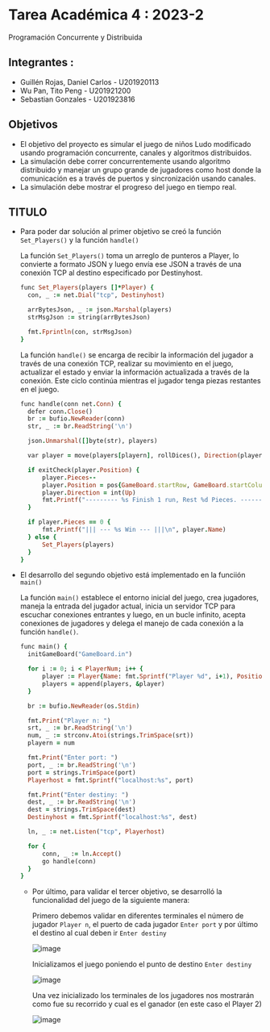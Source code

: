 # Tarea Académica 4 : 2023-2
Programación Concurrente y Distribuida

## Integrantes :
- Guillén Rojas, Daniel Carlos	-	U201920113
- Wu Pan, Tito Peng 	-		U201921200
- Sebastian Gonzales	-		U201923816

## Objetivos
- El objetivo del proyecto es simular el juego de niños Ludo modificado usando programación concurrente, canales y algoritmos distribuidos.
- La simulación debe correr concurrentemente usando algoritmo distribuido y manejar un grupo grande de jugadores como host donde la comunicación es a través de puertos y sincronización usando canales.
- La simulación debe mostrar el progreso del juego en tiempo real. 

## TITULO
- Para poder dar solución al primer objetivo se creó la función ```Set_Players()``` y la función ```handle()```

  La función ```Set_Players()``` toma un arreglo de punteros a Player, lo convierte a formato JSON y luego envía ese JSON a través de una conexión TCP al destino especificado por Destinyhost.
  ```ruby
  func Set_Players(players []*Player) {
	con, _ := net.Dial("tcp", Destinyhost)

	arrBytesJson, _ := json.Marshal(players)
	strMsgJson := string(arrBytesJson)

	fmt.Fprintln(con, strMsgJson)
  }
  ```
  La función ```handle()``` se encarga de recibir la información del jugador a través de una conexión TCP, realizar su movimiento en el juego, actualizar el estado y enviar la información actualizada a través de la conexión. Este ciclo continúa mientras el jugador tenga piezas restantes en el juego.
  ```ruby
  func handle(conn net.Conn) {
	defer conn.Close()
	br := bufio.NewReader(conn)
	str, _ := br.ReadString('\n')

	json.Unmarshal([]byte(str), players)

	var player = move(players[playern], rollDices(), Direction(players[playern].Direction))

	if exitCheck(player.Position) {
		player.Pieces--
		player.Position = pos{GameBoard.startRow, GameBoard.startColumn}
		player.Direction = int(Up)
		fmt.Printf("--------- %s Finish 1 run, Rest %d Pieces. ---------\n", player.Name, player.Pieces)
	}

	if player.Pieces == 0 {
		fmt.Printf("||| --- %s Win --- |||\n", player.Name)
	} else {
		Set_Players(players)
	}
  }
  ```
- El desarrollo del segundo objetivo está implementado en la funciión ```main()```

  La función ```main()``` establece el entorno inicial del juego, crea jugadores, maneja la entrada del jugador actual, inicia un servidor TCP para escuchar conexiones entrantes y luego, en un bucle infinito, acepta conexiones de jugadores y delega el manejo de cada conexión a la función ```handle()```.
  ```ruby
  func main() {
	initGameBoard("GameBoard.in")

	for i := 0; i < PlayerNum; i++ {
		player := Player{Name: fmt.Sprintf("Player %d", i+1), Position: pos{1, 1}, Pieces: 4, Direction: int(Up), Turno: i}
		players = append(players, &player)
	}

	br := bufio.NewReader(os.Stdin)

	fmt.Print("Player n: ")
	srt, _ := br.ReadString('\n')
	num, _ := strconv.Atoi(strings.TrimSpace(srt))
	playern = num

	fmt.Print("Enter port: ")
	port, _ := br.ReadString('\n')
	port = strings.TrimSpace(port)
	Playerhost = fmt.Sprintf("localhost:%s", port)

	fmt.Print("Enter destiny: ")
	dest, _ := br.ReadString('\n')
	dest = strings.TrimSpace(dest)
	Destinyhost = fmt.Sprintf("localhost:%s", dest)

	ln, _ := net.Listen("tcp", Playerhost)

	for {
		conn, _ := ln.Accept()
		go handle(conn)
	}
  }
  ```
  - Por último, para validar el tercer objetivo, se desarrolló la funcionalidad del juego de la siguiente manera:
 
    Primero debemos validar en diferentes terminales el número de jugador ```Player n```, el puerto de cada jugador ```Enter port``` y por último el destino al cual deben ir ```Enter destiny```
    
    ![image](https://github.com/TitoWuPan/Trabajo-Final-Concurrente-y-Distribuida-CC65/assets/103372071/929d4515-6d08-409d-ae03-07d810764a31)
    
    Inicializamos el juego poniendo el punto de destino ```Enter destiny```
    
    ![image](https://github.com/TitoWuPan/Trabajo-Final-Concurrente-y-Distribuida-CC65/assets/103372071/5744647d-2763-45ca-8e4a-20b2c2fd68ad)
    
    Una vez inicializado los terminales de los jugadores nos mostrarán como fue su recorrido y cual es el ganador (en este caso el Player 2)
    
    ![image](https://github.com/TitoWuPan/Trabajo-Final-Concurrente-y-Distribuida-CC65/assets/103372071/9131a4a4-bb91-4acc-abc3-d94dbfca1d80)


    


